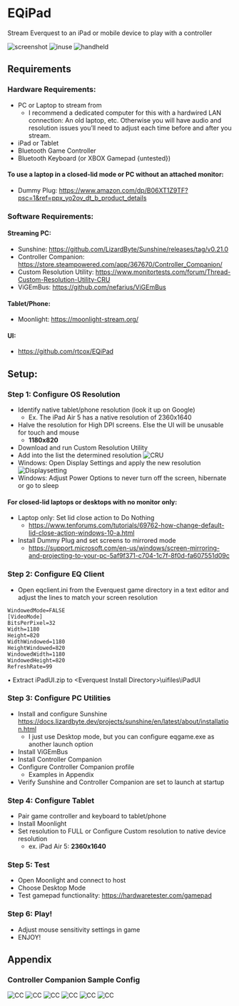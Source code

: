 # EQiPad
Stream Everquest to an iPad or  mobile device to play with a controller

![screenshot](https://i.imgur.com/MJbD8Hx.jpg)
![inuse](https://i.imgur.com/EXuVnNU.jpg)
![handheld](https://i.imgur.com/aulIV6v.jpg)

## Requirements
### Hardware Requirements:
- PC or Laptop to stream from
   - I recommend a dedicated computer for this with a hardwired LAN connection: An old laptop, etc. Otherwise you will have audio and resolution issues you’ll need to adjust each time before and after you stream.
- iPad or Tablet
- Bluetooth Game Controller
- Bluetooth Keyboard (or XBOX Gamepad {untested})
#### To use a laptop in a closed-lid mode or PC without an attached monitor: 
- Dummy Plug: https://www.amazon.com/dp/B06XT1Z9TF?psc=1&ref=ppx_yo2ov_dt_b_product_details
### Software Requirements:
#### Streaming PC:
- Sunshine: https://github.com/LizardByte/Sunshine/releases/tag/v0.21.0
- Controller Companion: https://store.steampowered.com/app/367670/Controller_Companion/
- Custom Resolution Utility: https://www.monitortests.com/forum/Thread-Custom-Resolution-Utility-CRU
- ViGEmBus: https://github.com/nefarius/ViGEmBus
#### Tablet/Phone:
- Moonlight: https://moonlight-stream.org/
#### UI:
- https://github.com/rtcox/EQiPad
## Setup:
### Step 1: Configure OS Resolution
- Identify native tablet/phone resolution (look it up on Google)
  - Ex. The iPad Air 5 has a native resolution of 2360x1640
- Halve the resolution for High DPI screens. Else the UI will be unusable for touch and mouse
  - **1180x820**
- Download and run Custom Resolution Utility
- Add into the list the determined resolution
![CRU](https://i.imgur.com/IOXRWiz.png)
- Windows: Open Display Settings and apply the new resolution
![Displaysetting](https://i.imgur.com/Efw1QE3.png)
- Windows: Adjust Power Options to never turn off the screen, hibernate or go to sleep 
#### For closed-lid laptops or desktops with no monitor only: 
- Laptop only: Set lid close action to Do Nothing
  - https://www.tenforums.com/tutorials/69762-how-change-default-lid-close-action-windows-10-a.html
- Install Dummy Plug and set screens to mirrored mode
  -	https://support.microsoft.com/en-us/windows/screen-mirroring-and-projecting-to-your-pc-5af9f371-c704-1c7f-8f0d-fa607551d09c
### Step 2: Configure EQ Client
-	Open eqclient.ini from the Everquest game directory in a text editor and adjust the lines to match your screen resolution
```
WindowedMode=FALSE
[VideoMode]
BitsPerPixel=32
Width=1180
Height=820
WidthWindowed=1180
HeightWindowed=820
WindowedWidth=1180
WindowedHeight=820
RefreshRate=99
```
•	Extract iPadUI.zip to \<Everquest Install Directory\>\uifiles\iPadUI
### Step 3: Configure PC Utilities
- Install and configure Sunshine https://docs.lizardbyte.dev/projects/sunshine/en/latest/about/installation.html
  - I just use Desktop mode, but you can configure eqgame.exe as another launch option
- Install ViGEmBus
- Install Controller Companion
- Configure Controller Companion profile
  - Examples in Appendix
- Verify Sunshine and Controller Companion are set to launch at startup
### Step 4: Configure Tablet
- Pair game controller and keyboard to tablet/phone
- Install Moonlight
- Set resolution to FULL or Configure Custom resolution to native device resolution
  - ex. iPad Air 5: **2360x1640**
### Step 5: Test
- Open Moonlight and connect to host
- Choose Desktop Mode
- Test gamepad functionality: https://hardwaretester.com/gamepad
### Step 6: Play!
- Adjust mouse sensitivity settings in game
- ENJOY!

## Appendix
### Controller Companion Sample Config
![CC](https://i.imgur.com/oHKj8Hl.png)
![CC](https://i.imgur.com/QPazJzI.png)
![CC](https://i.imgur.com/SiUGQYu.png)
![CC](https://i.imgur.com/rTULtU6.png)
![CC](https://i.imgur.com/NyrbYat.png)
![CC](https://i.imgur.com/G5pdrgg.png)
